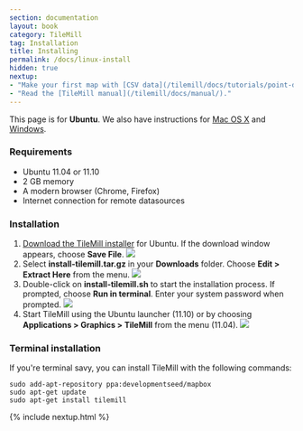 ```yaml
---
section: documentation
layout: book
category: TileMill
tag: Installation
title: Installing
permalink: /docs/linux-install
hidden: true
nextup:
- "Make your first map with [CSV data](/tilemill/docs/tutorials/point-data/)."
- "Read the [TileMill manual](/tilemill/docs/manual/)."
---
```

This page is for **Ubuntu**. We also have instructions for [Mac OS X](/tilemill/docs/mac-install) and [Windows](/tilemill/docs/win-install).

### Requirements
<ul class='checklist'>
  <li class='check'>Ubuntu 11.04 or 11.10</li>
  <li class='check'>2 GB memory</li>
  <li class='check'>A modern browser (Chrome, Firefox)</li>
  <li class='check'>Internet connection for remote datasources</li>
</ul>

### Installation
1. [Download the TileMill installer]({{site.categories.homepage[0].platforms[1].url}}) for Ubuntu. If the download window appears, choose **Save File**.
  ![](/tilemill/assets/pages/linux-install-1.png)
2. Select **install-tilemill.tar.gz** in your **Downloads** folder. Choose **Edit > Extract Here** from the menu.
  ![](/tilemill/assets/pages/linux-install-2.png)
3. Double-click on **install-tilemill.sh** to start the installation process. If prompted, choose **Run in terminal**. Enter your system password when prompted.
  ![](/tilemill/assets/pages/linux-install-3.png)
4. Start TileMill using the Ubuntu launcher (11.10) or by choosing **Applications > Graphics > TileMill** from the menu (11.04).
  ![](/tilemill/assets/pages/linux-install-4.png)

### Terminal installation
If you're terminal savy, you can install TileMill with the following commands:

    sudo add-apt-repository ppa:developmentseed/mapbox
    sudo apt-get update
    sudo apt-get install tilemill

{% include nextup.html %}
